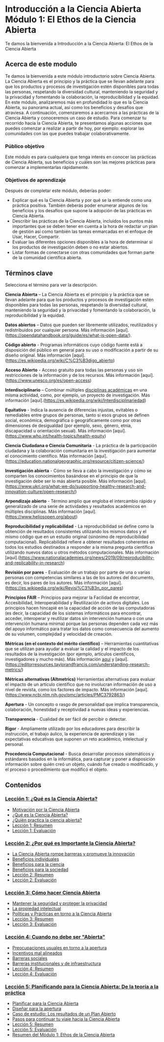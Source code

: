 # Introducción a la Ciencia Abierta Módulo 1: El Ethos de la Ciencia Abierta

Te damos la bienvenida a Introducción a la Ciencia Abierta:  El Ethos de la Ciencia Abierta

## Acerca de este modulo

Te damos la bienvenida a este módulo introductorio sobre Ciencia Abierta. La Ciencia Abierta es el principio y la práctica que se llevan adelante para que los productos y procesos de investigación estén disponibles para todas las personas, respetando la diversidad cultural, manteniendo la seguridad y la privacidad y fomentando la colaboración, la reproducibilidad y la equidad. En este módulo, analizaremos más en profundidad lo que es la Ciencia Abierta, su panorama actual, así como los beneficios y desafíos que atraviesa. A continuación, comenzaremos a acercarnos a las prácticas de la Ciencia Abierta y conoceremos un caso de estudio. Para comenzar tu recorrido hacia la Ciencia Abierta, te presentamos algunas acciones que puedes comenzar a realizar a partir de hoy, por ejemplo: explorar las comunidades con las que puedes trabajar colaborativamente.

### Público objetivo

Este módulo es para cualquiera que tenga interés en conocer las prácticas de Ciencia Abierta, sus beneficios y cuáles son las mejores prácticas para comenzar a implementarlas rápidamente.

### Objetivos de aprendizaje

Después de completar este módulo, deberías poder:

- Explicar qué es la Ciencia Abierta y por qué se la entiende como una práctica positiva. También deberás poder enumerar algunos de los beneficios y los desafíos que supone la adopción de las prácticas en Ciencia Abierta.
- Describir las prácticas de la Ciencia Abierta, incluidos los puntos más importantes que se deben tener en cuenta a la hora de redactar un plan de gestión así como también las tareas enmarcadas en el enfoque de Usar, Hacer, Compartir.
- Evaluar las diferentes opciones disponibles a la hora de determinar si los productos de investigación deben o no estar abiertos.
- Listar formas de conectarse con otras comunidades que forman parte de la comunidad científica abierta.

## Términos clave

Selecciona el término para ver la descripción.

**Ciencia Abierta** – La Ciencia Abierta es el principio y la práctica que se llevan adelante para que los productos y procesos de investigación estén disponibles para todas las personas, respetando la diversidad cultural, manteniendo la seguridad y la privacidad y fomentando la colaboración, la reproducibilidad y la equidad.

**Datos abiertos** – Datos que pueden ser libremente utilizados, reutilizados y redistribuidos por cualquier persona. Más información [aquí].(https://opendatahandbook.org/guide/es/what-is-open-data/).

**Código abierto** - Programas informáticos cuyo código fuente está a disposición del público en general para su uso o modificación a partir de su diseño original. Más información [aquí].(https://es.wikipedia.org/wiki/C%C3%B3digo_abierto)

**Acceso Abierto** - Acceso gratuito para todas las personas y uso sin restricciones de  la información y de los recursos.  Más información [aquí].(https://www.unesco.org/es/open-access)

**Interdisciplinario** – Combinar múltiples [disciplinas académicas](https://es.wikipedia.org/wiki/Disciplina_acad%C3%A9mica) en una misma actividad, como, por ejemplo, un proyecto de investigación. Más información [aquí].(https://es.wikipedia.org/wiki/Interdisciplinariedad)

**Equitativo** - Indica la ausencia de diferencias injustas, evitables o remediables entre grupos de personas, tanto si esos grupos se definen social, económica, demográfica o geográficamente como por otras dimensiones de desigualdad (por ejemplo, sexo, género, etnia, discapacidad u orientación sexual). Más información [aquí].(https://www.who.int/health-topics/health-equity)

**Ciencia Ciudadana o Ciencia Comunitaria** - La práctica de la participación ciudadana y la colaboración comunitaria en la investigación para aumentar el conocimiento científico. Más información [aquí].(https://education.nationalgeographic.org/resource/citizen-science/)

**Investigación abierta** - Cómo se lleva a cabo la investigación y cómo se comparten los conocimientos basándose en el principio de que la investigación debe ser lo más abierta posible. Más información [aquí].(https://www.ukri.org/what-we-do/supporting-healthy-research-and-innovation-culture/open-research/)

**Arpendizaje abierto** - Término amplio que engloba el intercambio rápido y generalizado de una serie de actividades y resultados académicos en múltiples disciplinas. Más información [aquí].(https://www.heliosopen.org/about)

**Reproducibilidad y replicabilidad** - La reproducibilidad se define como la obtención de resultados consistentes utilizando los mismos datos y el mismo código que en un estudio original (sinónimo de reproducibilidad computacional). Replicabilidad refiere a obtener resultados coherentes en todos los estudios destinados a responder a la misma pregunta científica utilizando nuevos datos u otros métodos computacionales. Más información [aquí].(https://www.nationalacademies.org/news/2019/09/reproducibility-and-replicability-in-research)

**Revisión por pares** - Evaluación de un trabajo por parte de una o varias personas con competencias similares a las de los autores del documento, es decir, los pares de los autores. Más información [aquí].(https://es.wikipedia.org/wiki/Revisi%C3%B3n_por_pares)

**Principios FAIR** – Principios para mejorar la Facilidad de encontrar, Accesibilidad, Interoperabilidad y Reutilización de activos digitales. Los principios hacen hincapié en la capacidad de acción de las computadoras (es decir, la capacidad de los sistemas informáticos para encontrar, acceder, interoperar y reutilizar datos sin intervención humana o con una intervención humana mínima) porque las personas dependen cada vez más del apoyo informático para tratar los datos como consecuencia del aumento de su volumen, complejidad y velocidad de creación.

**Métricas (en el contexto del mérito científico)** – Herramientas cuantitativas que se utilizan para ayudar a evaluar la calidad y el impacto de los resultados de la investigación (por ejemplo, artículos científicos, investigadores y mucho más). Más información [aquí](https://www.ncbi.nlm.nih.gov/pmc/articles/PMC8397294/) y [aquí].(https://editorresources.taylorandfrancis.com/understanding-research-metrics/)

**Métricas alternativas (Altmetrics)** Herramientas alternativas para evaluar el impacto de un artículo científico que no involucran información de uso a nivel de revista, como los factores de impacto.
Más información [aquí].(https://www.ncbi.nlm.nih.gov/pmc/articles/PMC3792863/)

**Apertura** - Un concepto o rasgo de personalidad que implica transparencia, colaboración, honestidad y receptividad a nuevas ideas y experiencias.

**Transparencia** - Cualidad de ser fácil de percibir o detectar.

**Rigor** - Ampliamente utilizado por los educadores para describir la instrucción, el trabajo áulico, la experiencia de aprendizaje y las expectativas educativas que suponen un reto académico, intelectual y personal.

**Procedencia Computacional** - Busca desarrollar procesos sistemáticos y estándares basados en la informática, para capturar y poner a disposición información sobre quién creó un objeto, cuándo fue creado o modificado, y el proceso o procedimiento que modificó el objeto.

## Contenidos

### [Lección 1: ¿Qué es la Ciencia Abierta?](./Lesson_1)

- [Motivación por la Ciencia Abierta](./Lesson_1#motivaci%C3%B3n-por-la-ciencia-abierta)
- [¿Qué es la Ciencia Abierta?](./Lesson_1#qu%C3%A9-es-la-ciencia-abierta)
- [¿Quién practica la ciencia abierta?](./Lesson_1#qui%C3%A9n-practica-la-ciencia-abierta)
- [Lección 1: Resumen](./Lesson_1#lecci%C3%B3n-1-resumen)
- [Lección 1: Evaluación](./Lesson_1#lecci%C3%B3n-1-evaluaci%C3%B3n)

### [Lección 2: ¿Por qué es Importante la Ciencia Abierta?](./Lesson_2)

- [La Ciencia Abierta rompe barreras y promueve la innovación](./Lesson_2#la-ciencia-abierta-rompe-barreras-y-promueve-la-innovaci%C3%B3n)
- [Beneficios individuales](./Lesson_2#beneficios-para-t%C3%AD)
- [Beneficios para la ciencia](./Lesson_2#beneficios-para-la-ciencia)
- [Beneficios para la sociedad](./Lesson_2#beneficios-para-la-sociedad)
- [Lección 2: Resumen](./Lesson_2#lecci%C3%B3n-2-resumen)
- [Lección 2: Evaluación](./Lesson_2#lecci%C3%B3n-2-evaluaci%C3%B3n)

### [Lección 3: Cómo hacer Ciencia Abierta](./Lesson_3)

- [Mantener la seguridad y proteger la privacidad](./Lesson_3#mantener-la-seguridad-y-proteger-la-privacidad)
- [La propiedad intelectual](./Lesson_3#la-propiedad-intelectual)
- [Políticas y Prácticas en torno a la Ciencia Abierta](./Lesson_3#pol%C3%ADticas-y-pr%C3%A1cticas-en-torno-a-la-ciencia-abierta)
- [Lección 3: Resumen](./Lesson_3#lecci%C3%B3n-3-resumen)
- [Lección 3: Evaluación](./Lesson_3#Lecci%C3%B3n-3-evaluaci%C3%B3n)

### [Lección 4: Cuando no debe ser "Abierta"](./Lesson_4)

- [Preocupaciones usuales en torno a la apertura](./Lesson_4#preocupaciones-usuales-en-torno-a-la-apertura)
- [Incentivos mal alineados](./Lesson_4#incentivos-mal-alineados)
- [Barreras sociales](./Lesson_4#barreras-sociales)
- [Barreras institucionales y de infraestructura](./Lesson_4#barreras-institucionales-y-de-infraestructura)
- [Lección 4: Resumen](./Lesson_4#lecci%C3%B3n-4-resumen)
- [Lección 4: Evaluación](./Lesson_4#lecci%C3%B3n-4-Evaluaci%C3%B3n)

### [Lección 5: Planificando para la Ciencia Abierta: De la teoría a la práctica](./Lesson_5)

- [Planificar para la Ciencia Abierta](./Lesson_5#planificar-para-la-ciencia-abierta)
- [Diseñar para la apertura](./Lesson_5#dise%C3%B1ar-para-la-apertura)
- [Caso de estudio: Los resultados de un Plan Abierto](./Lesson_5#Caso-de-estudio-los-resultados-de-un-plan-abierto)
- [Pasos para continuar tu viaje hacia la Ciencia Abierta](./Lesson_5#pasos-para-continuar-con-tu-viaje-en-ciencia-abierta)
- [Lección 5: Resumen](./Lesson_5#lecci%C3%B3n-5-resumen)
- [Lección 5: Evaluación](./Lesson_5#lecci%C3%B3n-5-evaluaci%C3%B3n)
- [Resumen del Módulo 1: Ethos de la Ciencia Abierta](./Lesson_5#resumen-del-m%C3%B3dulo-1-ethos-de-la-ciencia-abierta)

